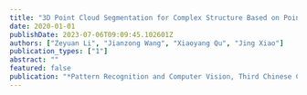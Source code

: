 ```yaml
---
title: "3D Point Cloud Segmentation for Complex Structure Based on PointSIFT"
date: 2020-01-01
publishDate: 2023-07-06T09:09:45.102601Z
authors: ["Zeyuan Li", "Jianzong Wang", "Xiaoyang Qu", "Jing Xiao"]
publication_types: ["1"]
abstract: ""
featured: false
publication: "*Pattern Recognition and Computer Vision, Third Chinese Conference, PRCV 2020, Nanjing, China, October 16-18, 2020, Proceedings, Part I*"
---
```


